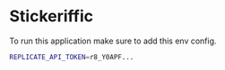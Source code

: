 # Stickeriffic

To run this application make sure to add this env config.

```bash
REPLICATE_API_TOKEN=r8_Y0APF...
```

